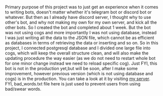 Primary purpose of this project was to just get an experience when it comes to writing bots, doesn't matter whether it's telegram bot or discord bot or whatever. But then as I already have discord server, I thought why to use other's bot, and why not making my own for my own server, and kick all the other bots. So I created the bot and completed about 1 week. But the bot was not using cogs and more importantly I was not using database, instead I was just writing all the data to the JSON file, which cannot be as efficient as databases in terms of retrieving the data or inserting and so on. So in this project, I connected postgresql database and I divided one large file into cogs, which will keep the overall structure clean, and will also make the updating procedure the way easier (as we do not need to restart whole bot for one minor change instead we need to reload specific cog). Just FYI, this bot is not in the production yet,but will be soon, after I make some improvement, however previous version (which is not using database and cogs) is in the production. You can take a look at it by visiting [my server](https://discord.gg/JUcnWDJcdC).
FYI, bad_words.txt file here is just used to prevent users from using bad/swear words.
